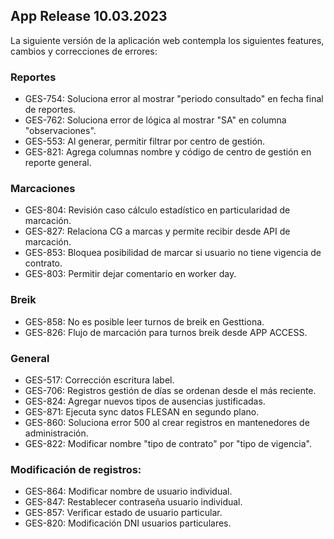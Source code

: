 ## App Release 10.03.2023

La siguiente versión de la aplicación web contempla los siguientes features, cambios y correcciones de errores:

### Reportes

- GES-754: Soluciona error al mostrar "periodo consultado" en fecha final de reportes.
- GES-762: Soluciona error de lógica al mostrar "SA" en columna "observaciones".
- GES-553: Al generar, permitir filtrar por centro de gestión.
- GES-821: Agrega columnas nombre y código de centro de gestión en reporte general.

### Marcaciones

- GES-804: Revisión caso cálculo estadístico en particularidad de marcación.
- GES-827: Relaciona CG a marcas y permite recibir desde API de marcación.
- GES-853: Bloquea posibilidad de marcar si usuario no tiene vigencia de contrato.
- GES-803: Permitir dejar comentario en worker day.

### Breik

- GES-858: No es posible leer turnos de breik en Gesttiona.
- GES-826: Flujo de marcación para turnos breik desde APP ACCESS.

### General

- GES-517: Corrección escritura label.
- GES-706: Registros gestión de días se ordenan desde el más reciente.
- GES-824: Agregar nuevos tipos de ausencias justificadas.
- GES-871: Ejecuta sync datos FLESAN en segundo plano.
- GES-860: Soluciona error 500 al crear registros en mantenedores de administración.
- GES-822: Modificar nombre "tipo de contrato" por "tipo de vigencia".

### Modificación de registros:

- GES-864: Modificar nombre de usuario individual.
- GES-847: Restablecer contraseña usuario individual.
- GES-857: Verificar estado de usuario particular.
- GES-820: Modificación DNI usuarios particulares.
